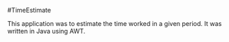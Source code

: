 #TimeEstimate

This application was to estimate the time worked in a given period.  It was written in Java using AWT.  
